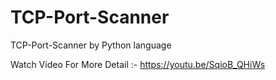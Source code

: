 # TCP-Port-Scanner
TCP-Port-Scanner by Python language

Watch Video For More Detail :- https://youtu.be/SqioB_QHiWs
